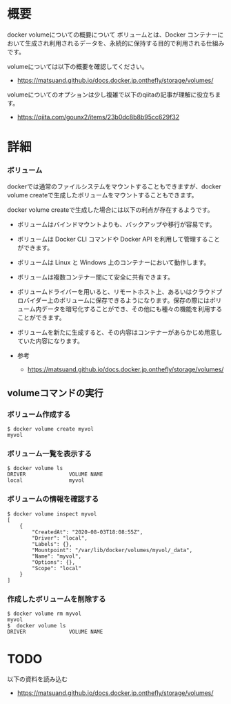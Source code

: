 # 概要
docker volumeについての概要について
ボリュームとは、Docker コンテナーにおいて生成され利用されるデータを、永続的に保持する目的で利用される仕組みです。

volumeについては以下の概要を確認してください。
- https://matsuand.github.io/docs.docker.jp.onthefly/storage/volumes/

volumeについてのオプションは少し複雑で以下のqiitaの記事が理解に役立ちます。
- https://qiita.com/gounx2/items/23b0dc8b8b95cc629f32

# 詳細


### ボリューム

dockerでは通常のファイルシステムをマウントすることもできますが、docker volume createで生成したボリュームをマウントすることもできます。

docker volume createで生成した場合には以下の利点が存在するようです。
- ボリュームはバインドマウントよりも、バックアップや移行が容易です。
- ボリュームは Docker CLI コマンドや Docker API を利用して管理することができます。
- ボリュームは Linux と Windows 上のコンテナーにおいて動作します。
- ボリュームは複数コンテナー間にて安全に共有できます。
- ボリュームドライバーを用いると、リモートホスト上、あるいはクラウドプロバイダー上のボリュームに保存できるようになります。保存の際にはボリューム内データを暗号化することができ、その他にも種々の機能を利用することができます。
- ボリュームを新たに生成すると、その内容はコンテナーがあらかじめ用意していた内容になります。

- 参考
  - https://matsuand.github.io/docs.docker.jp.onthefly/storage/volumes/


## volumeコマンドの実行

### ボリューム作成する
```
$ docker volume create myvol
myvol
```

### ボリューム一覧を表示する
```
$ docker volume ls
DRIVER              VOLUME NAME
local               myvol
```

### ボリュームの情報を確認する
```
$ docker volume inspect myvol
[
    {
        "CreatedAt": "2020-08-03T18:08:55Z",
        "Driver": "local",
        "Labels": {},
        "Mountpoint": "/var/lib/docker/volumes/myvol/_data",
        "Name": "myvol",
        "Options": {},
        "Scope": "local"
    }
]
```

### 作成したボリュームを削除する
```
$ docker volume rm myvol
myvol
$  docker volume ls
DRIVER              VOLUME NAME
```

# TODO
以下の資料を読み込む
- https://matsuand.github.io/docs.docker.jp.onthefly/storage/volumes/
